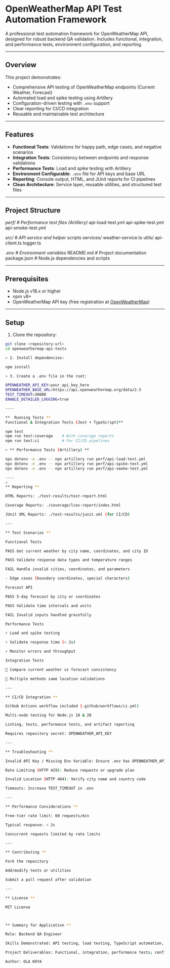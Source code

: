 # OpenWeatherMap API Test Automation Framework

A professional test automation framework for OpenWeatherMap API, designed for robust backend QA validation. Includes functional, integration, and performance tests, environment configuration, and reporting.

---

## Overview

This project demonstrates:

- Comprehensive API testing of OpenWeatherMap endpoints (Current Weather, Forecast)
- Automated load and spike testing using Artillery
- Configuration-driven testing with `.env` support
- Clear reporting for CI/CD integration
- Reusable and maintainable test architecture

---

## Features

- **Functional Tests**: Validations for happy path, edge cases, and negative scenarios  
- **Integration Tests**: Consistency between endpoints and response validations  
- **Performance Tests**: Load and spike testing with Artillery  
- **Environment Configurable**: `.env` file for API keys and base URL  
- **Reporting**: Console output, HTML, and JUnit reports for CI pipelines  
- **Clean Architecture**: Service layer, reusable utilities, and structured test files  

---

## Project Structure

*perf/ # Performance test files (Artillery)*
api-load-test.yml
api-spike-test.yml
api-smoke-test.yml

*src/ # API service and helper scripts*
services/
weather-service.ts
utils/
api-client.ts
logger.ts

*.env # Environment variables*
README.md # Project documentation
package.json # Node.js dependencies and scripts


---

## Prerequisites

- Node.js v18.x or higher  
- npm v8+  
- OpenWeatherMap API key (free registration at [OpenWeatherMap](https://openweathermap.org/api))  

---

## Setup

1. Clone the repository:

```bash
git clone <repository-url>
cd openweathermap-api-tests

> 2. Install dependencies:

npm install

> 3. Create a .env file in the root:

OPENWEATHER_API_KEY=your_api_key_here
OPENWEATHER_BASE_URL=https://api.openweathermap.org/data/2.5
TEST_TIMEOUT=30000
ENABLE_DETAILED_LOGGING=true

----

**  Running Tests **
Functional & Integration Tests (Jest + TypeScript)**

npm test
npm run test:coverage    # With coverage reports
npm run test:ci          # For CI/CD pipelines

> ** Performance Tests (Artillery) **

npx dotenv -e .env -- npx artillery run perf/api-load-test.yml
npx dotenv -e .env -- npx artillery run perf/api-spike-test.yml
npx dotenv -e .env -- npx artillery run perf/api-smoke-test.yml

----
>
** Reporting **

HTML Reports: ./test-results/test-report.html

Coverage Reports: ./coverage/lcov-report/index.html

JUnit XML Reports: ./test-results/junit.xml (for CI/CD)

---

** Test Scenarios **

Functional Tests

PASS Get current weather by city name, coordinates, and city ID

PASS Validate response data types and temperature ranges

FAIL Handle invalid cities, coordinates, and parameters

- Edge cases (boundary coordinates, special characters)

Forecast API

PASS 5-day forecast by city or coordinates

PASS Validate time intervals and units

FAIL Invalid inputs handled gracefully

Performance Tests

⚡ Load and spike testing

⚡ Validate response time (< 2s)

⚡ Monitor errors and throughput

Integration Tests

🔗 Compare current weather vs forecast consistency

🔗 Multiple methods same location validations

---

** CI/CD Integration **

GitHub Actions workflow included (.github/workflows/ci.yml)

Multi-node testing for Node.js 18 & 20

Linting, tests, performance tests, and artifact reporting

Requires repository secret: OPENWEATHER_API_KEY

---

** Troubleshooting **

Invalid API Key / Missing Env Variable: Ensure .env has OPENWEATHER_API_KEY

Rate Limiting (HTTP 429): Reduce requests or upgrade plan

Invalid Location (HTTP 404): Verify city name and country code

Timeouts: Increase TEST_TIMEOUT in .env

---

** Performance Considerations **

Free-tier rate limit: 60 requests/min

Typical response: < 2s

Concurrent requests limited by rate limits

---

** Contributing **

Fork the repository

Add/modify tests or utilities

Submit a pull request after validation

---

** License **

MIT License



** Summary for Application **

Role: Backend QA Engineer

Skills Demonstrated: API testing, load testing, TypeScript automation, CI/CD integration, environment management, robust reporting

Project Deliverables: Functional, integration, performance tests; configurable environment; clean architecture; professional reports

Author: OLA KOYA